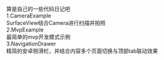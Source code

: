  算是自己的一些代码日记吧<br>
1.CameraExample<br>
	SurfaceView结合Camera进行扫描并拍照<br>
2.MvpExample<br>
	最简单的mvp开发模式示例<br>
3.NavigationDrawer<br>
	精简的安卓侧滑栏，并结合内容多个页面切换与顶部tab联动效果